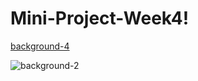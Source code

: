 # Mini-Project-Week4!
[background-4](https://user-images.githubusercontent.com/87363056/203319472-d6847a4b-a4a0-48ce-aa9f-62f59df81a15.png)

![background-2](https://user-images.githubusercontent.com/87363056/203319536-c1a5608c-13e9-4a08-869f-ddab6ee92f5e.png)
